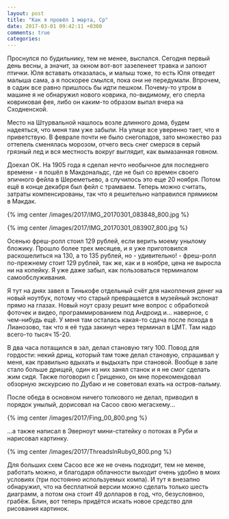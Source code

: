 ```yaml
---
layout: post
title: "Как я провёл 1 марта, Ср"
date: 2017-03-01 09:42:11 +0300
comments: true
categories: 
---
```

Проснулся по будильнику, тем не менее, выспался. Сегодня первый день весны, а значит, за окном вот-вот зазеленеет травка и запоют птички. Юля вставать отказалась, и малыш тоже, то есть Юля отведет малыша сама, а я поскорее смылся, пока они не передумали. Впрочем, в садик все равно пришлось бы идти пешком. Почему-то утром в машине я не обнаружил нового коврика, по-видимому, его сперла ковриковая фея, либо он каким-то образом выпал вчера на Сходненской.

Место на Штурвальной нашлось возле длинного дома, будем надеяться, что меня там уже забыли. На улице все уверенно тает, что я приветствую. В феврале почти не было снегопадов, зато множество раз оттепель сменялась морозом, отчего весь снег смерзся в серый грязный лед и вся местность вокруг выглядит, как вымазанная говном.

Доехал ОК. На 1905 года я сделал нечто необычное для последнего времени - я пошёл в Макдональдс, где не был со времен своего эпичного фейла в Шереметьево, а случилось это еще 20 ноября. Потом ещё в конце декабря был фейл с трамваем. Теперь можно считать, затраты компенсированы, так что я решительно направился прямиком в Макдак.

{% img center /images/2017/IMG_20170301_083848_800.jpg %}

{% img center /images/2017/IMG_20170301_083907_800.jpg %}

Осенью фреш-ролл стоил 129 рублей, если верить моему унылому бложику. Прошло более трех месяцев, и я уже приготовился раскошелиться на 130, а то 135 рублей, но - удивительно! - фреш-ролл по-прежнему стоит 129 рублей, так же, как и в ноябре, цена не выросла ни на копейку. Я уже даже забыл, как пользоваться терминалом самообслуживания.

Я тут на днях завел в Тинькофе отдельный счёт для накопления денег на новый ноутбук, потому что старый превращается в музейный экспонат прямо на глазах. Новый ноут сразу решит мне вопрос с обработкой фоточек и видео, программированием под Андроид и... наверное, с чем-нибудь ещё. У меня там осталась какая-то сдача после похода в Лианозово, так что я её туда закинул через терминал в ЦМТ. Там надо всего-то тысяч 15-20.

В два часа потащился в зал, делал становую тягу 100. Повод для гордости: некий дрищ, который там тоже делал становую, спрашивал у меня, как правильно вдыхать и выдыхать при становой. Вообще в зале стало больше дрищей, один из них занял станок и я не смог сделать жим сидя. Также поговорил с Грищенко, он мне порекомендовал обзорную экскурсию по Дубаю и не советовал ехать на остров-пальму.

После обеда в основном ничего толкового не делал, приводил в порядок унылый, дорисовал на Cacoo свою мегасхему...

{% img center /images/2017/Fing_00_800.png %}

...а также написал в Эверноут мини-статейку о потоках в Руби и нарисовал картинку. 

{% img center /images/2017/ThreadsInRuby0_800.png %}

Для больших схем Cacoo все же не очень подходит, тем не менее, работать можно, и благодаря облачности выходит очень удобно в моих условиях (три постоянно используемых компа). И тут я внезапно обнаружил, что на бесплатной версии можно сделать только шесть диаграмм, а потом она стоит 49 долларов в год, что, безусловноо, грабёж. Блин, вот теперь придётся искать новое средство для рисования картинок.
